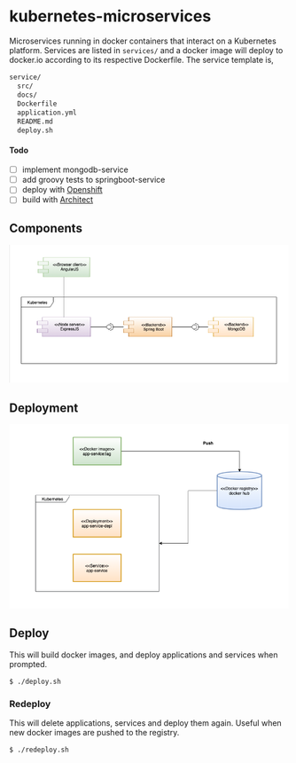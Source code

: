 # kubernetes-microservices
Microservices running in docker containers that interact on a Kubernetes platform. Services are listed in `services/` and a docker image will deploy to docker.io according to its respective Dockerfile. The service template is,

```
service/
  src/
  docs/
  Dockerfile
  application.yml
  README.md
  deploy.sh
```

#### Todo
- [ ] implement mongodb-service
- [ ] add groovy tests to springboot-service
- [ ] deploy with [Openshift](https://www.openshift.com/)
- [ ] build with [Architect](https://github.com/Skatteetaten/architect)

## Components
![Component diagram](/docs/Component_diagram.png)
## Deployment
![Component diagram](/docs/Deployment_diagram.png)

## Deploy
This will build docker images, and deploy applications and services when prompted.
```
$ ./deploy.sh
```
### Redeploy
This will delete applications, services and deploy them again. Useful when new docker images are pushed to the registry.
```
$ ./redeploy.sh
```


